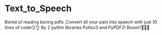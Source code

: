 # Text_to_Speech
Bored of reading boring pdfs ,Convert all your pain into speech with just 10 lines of code😏👌
By 2 pythin libraries Pyttsx3 and PyPDF2! Boom!!👏👏😁
